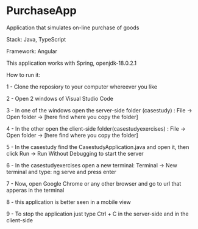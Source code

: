 # PurchaseApp
 Application that simulates on-line purchase of goods
 
 Stack: Java, TypeScript
 
 Framework: Angular
 
 This application works with Spring, openjdk-18.0.2.1
 
 How to run it:
 
 1 - Clone the reposiory to your computer whereever you like
 
 2 - Open 2 windows of Visual Studio Code
 
 3 - In one of the windows open the server-side folder (casestudy) : File -> Open folder -> [here find where you copy the folder]
 
 4 - In the other open the client-side folder(casestudyexercises) :  File -> Open folder -> [here find where you copy the folder]
 
 5 - In the casestudy find the CasestudyApplication.java and open it, then click Run -> Run Without Debugging to start the server
 
 6 - In the casestudyexercises open a new terminal: Terminal -> New terminal and type: ng serve and press enter
 
 7 - Now, open Google Chrome or any other browser and go to url that apperas in the terminal
 
 8 - this application is better seen in a mobile view
 
 9 - To stop the application just type Ctrl + C in the server-side and in the client-side
 
 
 
 
 
 
 
 
